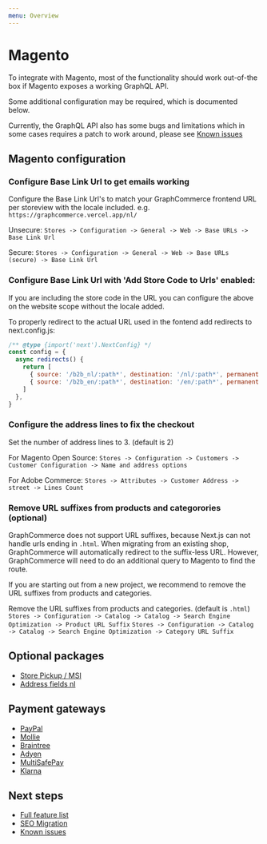 ```yaml
---
menu: Overview
---
```


# Magento

To integrate with Magento, most of the functionality should work out-of-the box
if Magento exposes a working GraphQL API.

Some additional configuration may be required, which is documented below.

Currently, the GraphQL API also has some bugs and limitations which in some
cases requires a patch to work around, please see
[Known issues](./known-issues.md)

## Magento configuration

### Configure Base Link Url to get emails working

Configure the Base Link Url's to match your GraphCommerce frontend URL per
storeview with the locale included. e.g. `https://graphcommerce.vercel.app/nl/`

Unsecure:
`Stores -> Configuration -> General -> Web -> Base URLs -> Base Link Url`

Secure:
`Stores -> Configuration -> General -> Web -> Base URLs (secure) -> Base Link Url`

### Configure Base Link Url with 'Add Store Code to Urls' enabled:

If you are including the store code in the URL you can configure the above on
the website scope without the locale added.

To properly redirect to the actual URL used in the fontend add redirects to
next.config.js:

```js
/** @type {import('next').NextConfig} */
const config = {
  async redirects() {
    return [
      { source: '/b2b_nl/:path*', destination: '/nl/:path*', permanent: false },
      { source: '/b2b_en/:path*', destination: '/en/:path*', permanent: false },
    ]
  },
}
```

### Configure the address lines to fix the checkout

Set the number of address lines to 3. (default is 2)

For Magento Open Source:
`Stores -> Configuration -> Customers -> Customer Configuration -> Name and address options`

For Adobe Commerce:
`Stores -> Attributes -> Customer Address -> street -> Lines Count`

### Remove URL suffixes from products and categorories (optional)

GraphCommerce does not support URL suffixes, because Next.js can not handle urls
ending in `.html`. When migrating from an existing shop, GraphCommerce will
automatically redirect to the suffix-less URL. However, GraphCommerce will need
to do an additional query to Magento to find the route.

If you are starting out from a new project, we recommend to remove the URL
suffixes from products and categories.

Remove the URL suffixes from products and categories. (default is `.html`)
`Stores -> Configuration -> Catalog -> Catalog -> Search Engine Optimization -> Product URL Suffix`
`Stores -> Configuration -> Catalog -> Catalog -> Search Engine Optimization -> Category URL Suffix`

## Optional packages

- [Store Pickup / MSI](https://github.com/graphcommerce-org/graphcommerce/tree/main/packages/magento-cart-pickup)
- [Address fields nl](https://github.com/graphcommerce-org/graphcommerce/tree/main/packages/address-fields-nl)

## Payment gateways

- [PayPal](https://github.com/graphcommerce-org/graphcommerce/tree/main/packages/magento-payment-paypal)
- [Mollie](https://github.com/graphcommerce-org/graphcommerce/tree/main/packages/mollie-magento-payment)
- [Braintree](https://github.com/graphcommerce-org/graphcommerce/tree/main/packages/magento-payment-braintree)
- [Adyen](https://github.com/graphcommerce-org/graphcommerce/tree/main/packages/magento-payment-adyen)
- [MultiSafePay](https://github.com/graphcommerce-org/graphcommerce/tree/main/packages/magento-payment-multisafepay)
- [Klarna](https://github.com/graphcommerce-org/graphcommerce/tree/main/packages/magento-payment-klarna)

## Next steps

- [Full feature list](../feature-list.md)
- [SEO Migration](./seo-migration.md)
- [Known issues](./known-issues.md)

